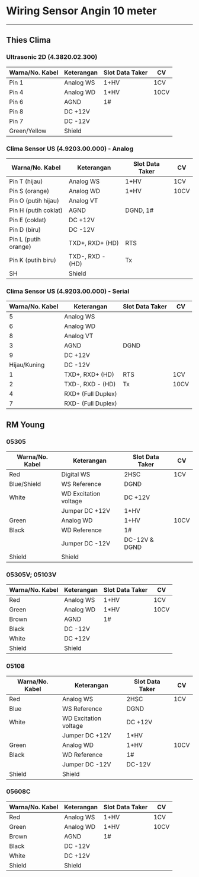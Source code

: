 # Wiring Sensor Angin 10 meter
***
## **Thies Clima**
### Ultrasonic 2D (4.3820.02.300)
| Warna/No. Kabel | Keterangan | Slot Data Taker | CV   |
|-----------------|------------|-----------------|------|
| Pin 1           | Analog WS  | 1+HV            | 1CV  |
| Pin 4           | Analog WD  | 1*HV            | 10CV |
| Pin 6           | AGND       | 1#              |      |
| Pin 8           | DC +12V    |                 |      |
| Pin 7           | DC -12V    |                 |      |
| Green/Yellow    | Shield     |                 |      |

### Clima Sensor US (4.9203.00.000) - Analog
| Warna/No. Kabel      | Keterangan       | Slot Data Taker | CV   |
|----------------------|------------------|-----------------|------|
| Pin T (hijau)        | Analog WS        | 1+HV            | 1CV  |
| Pin S (orange)       | Analog WD        | 1*HV            | 10CV |
| Pin O (putih hijau)  | Analog VT        |                 |      |
| Pin H (putih coklat) | AGND             | DGND, 1#        |      |
| Pin E (coklat)       | DC +12V          |                 |      |
| Pin D (biru)         | DC -12V          |                 |      |
| Pin L (putih orange) | TXD+, RXD+ (HD)  | RTS             |      |
| Pin K (putih biru)   | TXD-, RXD - (HD) | Tx              |      |
| SH                   | Shield           |                 |      |

### Clima Sensor US (4.9203.00.000) - Serial
| Warna/No. Kabel | Keterangan         | Slot Data Taker | CV   |
|-----------------|--------------------|-----------------|------|
| 5               | Analog WS          |                 |      |
| 6               | Analog WD          |                 |      |
| 8               | Analog VT          |                 |      |
| 3               | AGND               | DGND            |      |
| 9               | DC +12V            |                 |      |
| Hijau/Kuning    | DC -12V            |                 |      |
| 1               | TXD+, RXD+ (HD)    | RTS             | 1CV  |
| 2               | TXD-, RXD - (HD)   | Tx              | 10CV |
| 4               | RXD+ (Full Duplex) |                 |      |
| 7               | RXD- (Full Duplex) |                 |      |

## **RM Young**
### 05305
| Warna/No. Kabel | Keterangan            | Slot Data Taker | CV   |
|-----------------|-----------------------|-----------------|------|
| Red             | Digital WS            | 2HSC            | 1CV  |
| Blue/Shield     | WS Reference          | DGND            |      |
| White           | WD Excitation voltage | DC +12V         |      |
|                 | Jumper DC +12V        | 1*HV            |      |
| Green           | Analog WD             | 1+HV            | 10CV |
| Black           | WD Reference          | 1#              |      |
|                 | Jumper DC -12V        | DC-12V & DGND   |      |
| Shield          | Shield                |                 |      |

### 05305V; 05103V
| Warna/No. Kabel | Keterangan | Slot Data Taker | CV   |
|-----------------|------------|-----------------|------|
| Red             | Analog WS  | 1+HV            | 1CV  |
| Green           | Analog WD  | 1*HV            | 10CV |
| Brown           | AGND       | 1#              |      |
| Black           | DC -12V    |                 |      |
| White           | DC +12V    |                 |      |
| Shield          | Shield     |                 |      |

### 05108
| Warna/No. Kabel | Keterangan            | Slot Data Taker | CV   |
|-----------------|-----------------------|-----------------|------|
| Red             | Analog WS             | 2HSC            | 1CV  |
| Blue            | WS Reference          | DGND            |      |
| White           | WD Excitation voltage | DC +12V         |      |
|                 | Jumper DC +12V        | 1*HV            |      |
| Green           | Analog WD             | 1+HV            | 10CV |
| Black           | WD Reference          | 1#              |      |
|                 | Jumper DC -12V        | DC-12V          |      |
| Shield          | Shield                |                 |      |

### 05608C
| Warna/No. Kabel | Keterangan | Slot Data Taker | CV   |
|-----------------|------------|-----------------|------|
| Red             | Analog WS  | 1+HV            | 1CV  |
| Green           | Analog WD  | 1*HV            | 10CV |
| Brown           | AGND       | 1#              |      |
| Black           | DC -12V    |                 |      |
| White           | DC +12V    |                 |      |
| Shield          | Shield     |                 |      |
